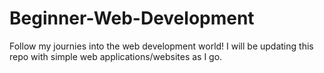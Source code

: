 # Beginner-Web-Development

Follow my journies into the web development world!  I will be updating this repo with simple web applications/websites as I go.

